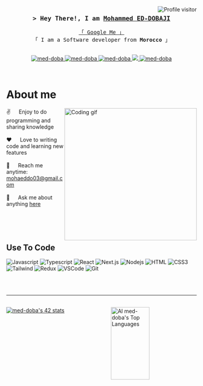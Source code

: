 <a href="https://komarev.com/ghpvc/?username=med-doba">
  <img align="right" src="https://komarev.com/ghpvc/?username=med-doba&label=Visitors&color=0e75b6&style=flat" alt="Profile visitor" />
</a>

<!-- Intro  -->
<h3 align="center">
        <samp>&gt; Hey There!, I am
                <b><a target="_blank" href="https://www.linkedin.com/in/mohammed-ed-dobaji-733708229/">Mohammed ED-DOBAJI</a></b>
        </samp>
</h3>

<p align="center"> 
  <samp>
    <a href="https://www.google.com/search?q=med-doba">「 Google Me 」</a>
    <br>
    「 I am a Software developer from <b>Morocco</b> 」
    <br>
    <br>
  </samp>
</p>

<p align="center">
 <a href="https://med-doba.com" target="blank">
  <img src="https://img.shields.io/badge/Portfolio-DC143C?style=for-the-badge&logo=portfolio&logoColor=white" alt="med-doba" />
 </a>
 <a href="https://www.linkedin.com/in/mohammed-ed-dobaji-733708229/" target="_blank">
  <img src="https://img.shields.io/badge/LinkedIn-0077B5?style=for-the-badge&logo=linkedin&logoColor=white" alt="med-doba"/>
 </a>
 <a href="https://medium.com/" target="_blank">
  <img src="https://img.shields.io/badge/medium-292929?style=for-the-badge&logo=medium&logoColor=white" alt="med-doba" />
 </a>
 <a href="https://twitter.com/med_eddobaji" target="_blank">
  <img src="https://img.shields.io/badge/Twitter-1DA1F2?style=for-the-badge&logo=twitter&logoColor=white" />
 </a>
 <a href="https://www.upwork.com/" target="_blank">
  <img src="https://img.shields.io/badge/upwork-14A800?style=for-the-badge&logo=upwork&logoColor=white" alt="med-doba"  />
  </a> 
</p>
<br />

<!-- About Section -->
 # About me
 
<p>
 <img align="right" width="350" src="/assets/programmer.gif" alt="Coding gif" />
  
 ✌️ &emsp; Enjoy to do programming and sharing knowledge <br/><br/>
 ❤️ &emsp; Love to writing code and learning new features<br/><br/>
 📧 &emsp; Reach me anytime: mohaeddo03@gmail.com<br/><br/>
 💬 &emsp; Ask me about anything [here](https://github.com/med-doba/med-doba/issues)

</p>

<br/>
<br/>
<br/>

## Use To Code

![Javascript](https://img.shields.io/badge/Javascript-F0DB4F?style=for-the-badge&labelColor=black&logo=javascript&logoColor=F0DB4F)
![Typescript](https://img.shields.io/badge/Typescript-007acc?style=for-the-badge&labelColor=black&logo=typescript&logoColor=007acc)
![React](https://img.shields.io/badge/-React-61DBFB?style=for-the-badge&labelColor=black&logo=react&logoColor=61DBFB)
![Next.js](https://img.shields.io/badge/next.js-000000?style=for-the-badge&logo=nextdotjs&logoColor=white)
![Nodejs](https://img.shields.io/badge/Nodejs-3C873A?style=for-the-badge&labelColor=black&logo=node.js&logoColor=3C873A)
![HTML](https://img.shields.io/badge/HTML5-E34F26?style=for-the-badge&logo=html5&logoColor=white)
![CSS3](https://img.shields.io/badge/CSS3-1572B6?style=for-the-badge&logo=css3&logoColor=white)
![Tailwind](https://img.shields.io/badge/Tailwind_CSS-092749?style=for-the-badge&logo=tailwindcss&logoColor=06B6D4&labelColor=000000)
![Redux](https://img.shields.io/badge/Redux-593D88?style=for-the-badge&logo=redux&logoColor=white)
![VSCode](https://img.shields.io/badge/Visual_Studio-0078d7?style=for-the-badge&logo=visual%20studio&logoColor=white)
![Git](https://img.shields.io/badge/Git-F05032?style=for-the-badge&logo=git&logoColor=white)

<br/>

<br/>
<hr/>
<br/>

<a>
  <a href="https://badge.mediaplus.ma/greenbinary/med-doba"><img src="https://badge.mediaplus.ma/greenbinary/med-doba" alt="med-doba's 42 stats" /></a>
   <a href="https://github.com/med-doba"><img align="right" position="top" alt="Al med-doba's Top Languages" src="https://denvercoder1-github-readme-stats.vercel.app/api/top-langs/?username=med-doba&langs_count=8&layout=compact&theme=react&border_color=7F3FBF&bg_color=0D1117&title_color=F85D7F&icon_color=F8D866" height="192px" width="45%"/></a>
  <br/>
</a>
